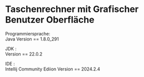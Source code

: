 #   Taschenrechner mit Grafischer Benutzer Oberfläche

Programmiersprache:   
Java
Version ==  1.8.0_291

JDK               :          
Version ==  22.0.2

IDE               :   
Intellij Community Ediion   Version ==  2024.2.4
